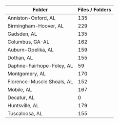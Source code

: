 | Folder                     |   Files / Folders |
|----------------------------|-------------------|
| Anniston-Oxford, AL        |               135 |
| Birmingham-Hoover, AL      |               229 |
| Gadsden, AL                |               135 |
| Columbus, GA-AL            |               162 |
| Auburn-Opelika, AL         |               159 |
| Dothan, AL                 |               155 |
| Daphne-Fairhope-Foley, AL  |                59 |
| Montgomery, AL             |               170 |
| Florence-Muscle Shoals, AL |               152 |
| Mobile, AL                 |               167 |
| Decatur, AL                |                 0 |
| Huntsville, AL             |               179 |
| Tuscaloosa, AL             |               155 |